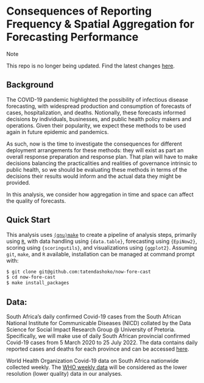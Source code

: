 # Consequences of Reporting Frequency & Spatial Aggregation for Forecasting Performance

> [!NOTE]  
> This repo is no longer being updated. Find the latest changes [here](https://github.com/jamesmbaazam/daily-vs-weekly-forecast-eval).

## Background

The COVID-19 pandemic highlighted the possibility of infectious disease forecasting, with widespread production and consumption of forecasts of cases, hospitalization, and deaths. Notionally, these forecasts informed decisions by individuals, businesses, and public health policy makers and operations. Given their popularity, we expect these methods to be used again in future epidemic and pandemics.

As such, now is the time to investigate the consequences for different deployment arrangements for these methods: they will exist as part an overall response preparation and response plan. That plan will have to make decisions balancing the practicalities and realities of governance intrinsic to public health, so we should be evaluating these methods in terms of the decisions their results would inform and the actual data they might be provided.

In this analysis, we consider how aggregation in time and space can affect the quality of forecasts.

## Quick Start

This analysis uses [`(gnu)make`](https://www.gnu.org/software/make/manual/make.html) to create a pipeline of analysis steps, primarily using [`R`](https://www.r-project.org/), with data handling using `{data.table}`, forecasting using `{EpiNow2}`, scoring using `{scoringutils}`, and visualizations using `{ggplot2}`. Assuming `git`, `make`, and `R` available, installation can be managed at command prompt with:

```bash
$ git clone git@github.com:tatendashoko/now-fore-cast
$ cd now-fore-cast
$ make install_packages
```

## Data:

South Africa’s  daily confirmed Covid-19 cases from the South African National Institute for Communicable Diseases (NICD) collated by the Data Science for Social Impact Research Group @ University of Pretoria. Specifically, we will make use of daily South African provincial confirmed Covid-19 cases from 5 March 2020 to 25 July 2022.  The data contains daily reported cases and deaths for each province and can be accessed [here](https://github.com/dsfsi/covid19za/blob/master/data/covid19za_provincial_cumulative_timeline_confirmed.csv).

World Health Organization Covid-19 data on South Africa nationwide collected weekly. The [WHO weekly data](https://data.who.int/dashboards/covid19/cases?m49=710&n=o) will be considered as the lower resolution (lower quality) data in our analyses.
